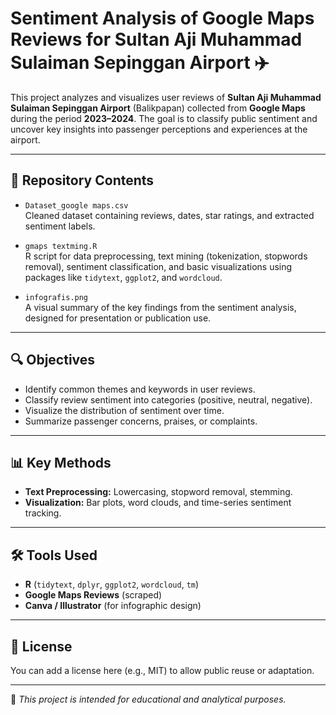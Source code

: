 # Sentiment Analysis of Google Maps Reviews for Sultan Aji Muhammad Sulaiman Sepinggan Airport ✈️

This project analyzes and visualizes user reviews of **Sultan Aji Muhammad Sulaiman Sepinggan Airport** (Balikpapan) collected from **Google Maps** during the period **2023–2024**. The goal is to classify public sentiment and uncover key insights into passenger perceptions and experiences at the airport.

---

## 📁 Repository Contents

- `Dataset_google maps.csv`  
  Cleaned dataset containing reviews, dates, star ratings, and extracted sentiment labels.

- `gmaps textming.R`  
  R script for data preprocessing, text mining (tokenization, stopwords removal), sentiment classification, and basic visualizations using packages like `tidytext`, `ggplot2`, and `wordcloud`.

- `infografis.png`  
  A visual summary of the key findings from the sentiment analysis, designed for presentation or publication use.

---

## 🔍 Objectives

- Identify common themes and keywords in user reviews.
- Classify review sentiment into categories (positive, neutral, negative).
- Visualize the distribution of sentiment over time.
- Summarize passenger concerns, praises, or complaints.

---

## 📊 Key Methods

- **Text Preprocessing:** Lowercasing, stopword removal, stemming.
- **Visualization:** Bar plots, word clouds, and time-series sentiment tracking.

---

## 🛠️ Tools Used

- **R** (`tidytext`, `dplyr`, `ggplot2`, `wordcloud`, `tm`)
- **Google Maps Reviews** (scraped)
- **Canva / Illustrator** (for infographic design)

---

## 📄 License

You can add a license here (e.g., MIT) to allow public reuse or adaptation.

---

📌 *This project is intended for educational and analytical purposes.*
